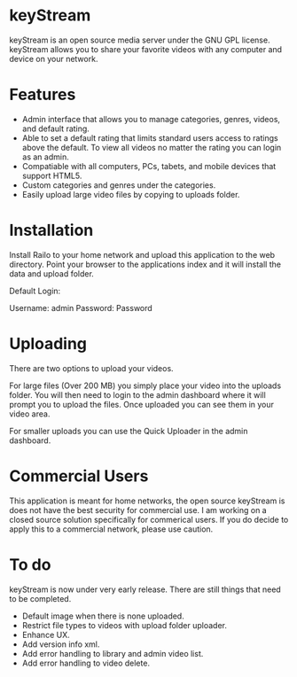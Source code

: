 <!---
This file is part of keyStream.

keyStream is free software: you can redistribute it and/or modify
it under the terms of the GNU General Public License as published by
the Free Software Foundation, either version 3 of the License, or
(at your option) any later version.

keyStream is distributed in the hope that it will be useful,
but WITHOUT ANY WARRANTY; without even the implied warranty of
MERCHANTABILITY or FITNESS FOR A PARTICULAR PURPOSE.  See the
GNU General Public License for more details.

You should have received a copy of the GNU General Public License
along with keyStream.  If not, see <http://www.gnu.org/licenses/>.
--->

keyStream
=========

keyStream is an open source media server under the GNU GPL license. keyStream allows you to share your favorite videos with any computer and device on your network.

Features
=========

- Admin interface that allows you to manage categories, genres, videos, and default rating.
- Able to set a default rating that limits standard users access to ratings above the default. To view all videos no matter the rating you can login as an admin.
- Compatiable with all computers, PCs, tabets, and mobile devices that support HTML5.
- Custom categories and genres under the categories.
- Easily upload large video files by copying to uploads folder.

Installation
=========

Install Railo to your home network and upload this application to the web directory. Point your browser to the applications index and it will install the data and upload folder.

Default Login:

Username: admin
Password: Password

Uploading
=========

There are two options to upload your videos. 

For large files (Over 200 MB) you simply place your video into the uploads folder. You will then need to login to the admin dashboard where it will prompt you to upload the files. Once uploaded you can see them in your video area.

For smaller uploads you can use the Quick Uploader in the admin dashboard.

Commercial Users
=========

This application is meant for home networks, the open source keyStream is does not have the best security for commercial use. I am working on a closed source solution specifically for commerical users. If you do decide to apply this to a commercial network, please use caution.

To do
=========

keyStream is now under very early release. There are still things that need to be completed.

- Default image when there is none uploaded.
- Restrict file types to videos with upload folder uploader.
- Enhance UX.
- Add version info xml.
- Add error handling to library and admin video list.
- Add error handling to video delete.
